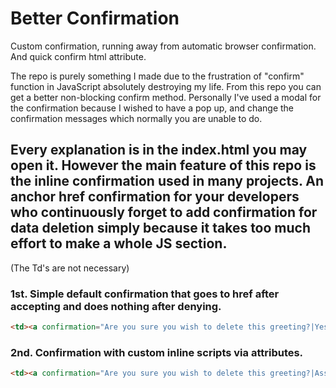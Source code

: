 # Better Confirmation
Custom confirmation, running away from automatic browser confirmation. And quick confirm html attribute.

The repo is purely something I made due to the frustration of "confirm" function in JavaScript absolutely destroying my life.
From this repo you can get a better non-blocking confirm method. Personally I've used a modal for the confirmation because I wished to have a pop up, and change the confirmation messages which normally you are unable to do. 

## Every explanation is in the index.html you may open it. However the main feature of this repo is the inline confirmation used in many projects. An anchor href confirmation for your developers who continuously forget to add confirmation for data deletion simply because it takes too much effort to make a whole JS section.

(The Td's are not necessary)

### 1st. Simple default confirmation that goes to href after accepting and does nothing after denying.
```html
<td><a confirmation="Are you sure you wish to delete this greeting?|Yes|No" href="#delete_1" class="ms-3">Delete</a></td>
```

### 2nd. Confirmation with custom inline scripts via attributes.
```html
<td><a confirmation="Are you sure you wish to delete this greeting?|Assuredly|Not really" execute-confirm="alert('confirmed')" execute-cancel="cancelExample()" href="#" class="ms-3">Delete</a></td>
```
